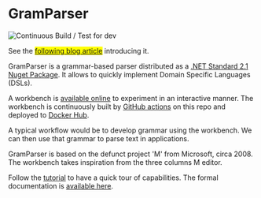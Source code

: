# GramParser

![Continuous Build / Test for dev](https://github.com/vplauzon/GramParser/workflows/Continuous%20Build%20/%20Test%20for%20dev/badge.svg)

See the <span style="background:yellow">[following blog article](http://todo.com)</span> introducing it.

GramParser is a grammar-based parser distributed as a [.NET Standard 2.1 Nuget Package](https://www.nuget.org/packages/GramParser/).  It allows to quickly implement Domain Specific Languages (DSLs).

A workbench is [available online](https://workbench-gram-parser-jlv6prl7bdhpu.azurewebsites.net/) to experiment in an interactive manner.  The workbench is continuously built by [GitHub actions](https://docs.github.com/en/free-pro-team@latest/actions) on this repo and deployed to [Docker Hub](https://hub.docker.com/repository/docker/vplauzon/gram-parser-workbench).

A typical workflow would be to develop grammar using the workbench.  We can then use that grammar to parse text in applications.

GramParser is based on the defunct project 'M' from Microsoft, circa 2008.  The workbench takes inspiration from the three columns M editor.

Follow the [tutorial](documentation/tutorial.md) to have a quick tour of capabilities.  The formal documentation is [available here](documentation).